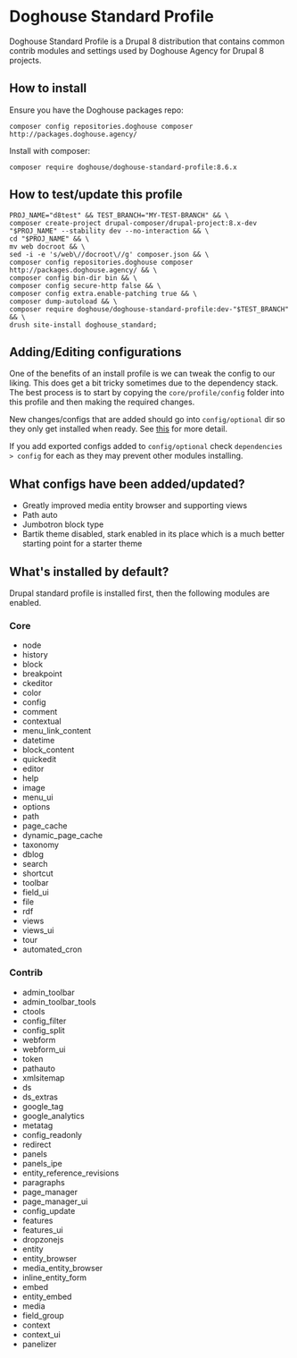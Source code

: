 # Doghouse Standard Profile

Doghouse Standard Profile is a Drupal 8 distribution that contains common contrib modules and settings used by 
Doghouse Agency for Drupal 8 projects.

## How to install

Ensure you have the Doghouse packages repo:
```
composer config repositories.doghouse composer http://packages.doghouse.agency/
```

Install with composer:
```
composer require doghouse/doghouse-standard-profile:8.6.x
```

## How to test/update this profile

```
PROJ_NAME="d8test" && TEST_BRANCH="MY-TEST-BRANCH" && \
composer create-project drupal-composer/drupal-project:8.x-dev "$PROJ_NAME" --stability dev --no-interaction && \
cd "$PROJ_NAME" && \
mv web docroot && \
sed -i -e 's/web\//docroot\//g' composer.json && \
composer config repositories.doghouse composer http://packages.doghouse.agency/ && \
composer config bin-dir bin && \
composer config secure-http false && \
composer config extra.enable-patching true && \
composer dump-autoload && \
composer require doghouse/doghouse-standard-profile:dev-"$TEST_BRANCH" && \
drush site-install doghouse_standard;
```

## Adding/Editing configurations

One of the benefits of an install profile is we can tweak the config to our liking. This does get a bit tricky sometimes 
due to the dependency stack. The best process is to start by copying the `core/profile/config` folder into this profile 
and then making the required changes.

New changes/configs that are added should go into `config/optional` dir so they only get installed when ready. See 
[this](https://www.drupal.org/node/2453919) for more detail.

If you add exported configs added to `config/optional` check `dependencies > config` for each as they may prevent other 
modules installing.

## What configs have been added/updated?

* Greatly improved media entity browser and supporting views
* Path auto
* Jumbotron block type
* Bartik theme disabled, stark enabled in its place which is a much better starting point for a starter theme

## What's installed by default?

Drupal standard profile is installed first, then the following modules are enabled.

### Core

  - node
  - history
  - block
  - breakpoint
  - ckeditor
  - color
  - config
  - comment
  - contextual
  - menu_link_content
  - datetime
  - block_content
  - quickedit
  - editor
  - help
  - image
  - menu_ui
  - options
  - path
  - page_cache
  - dynamic_page_cache
  - taxonomy
  - dblog
  - search
  - shortcut
  - toolbar
  - field_ui
  - file
  - rdf
  - views
  - views_ui
  - tour
  - automated_cron

### Contrib

 - admin_toolbar
  - admin_toolbar_tools
  - ctools
  - config_filter
  - config_split
  - webform
  - webform_ui
  - token
  - pathauto
  - xmlsitemap
  - ds
  - ds_extras
  - google_tag
  - google_analytics
  - metatag
  - config_readonly
  - redirect
  - panels
  - panels_ipe
  - entity_reference_revisions
  - paragraphs
  - page_manager
  - page_manager_ui
  - config_update
  - features
  - features_ui
  - dropzonejs
  - entity
  - entity_browser
  - media_entity_browser
  - inline_entity_form
  - embed
  - entity_embed
  - media
  - field_group
  - context
  - context_ui
  - panelizer
